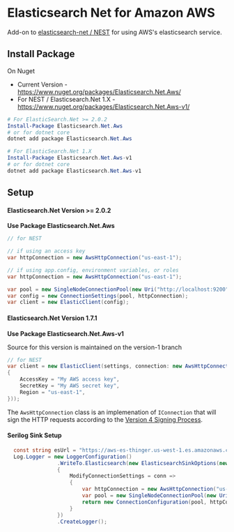 # Elasticsearch Net for Amazon AWS

Add-on to [elasticsearch-net / NEST](https://github.com/elastic/elasticsearch-net) for using AWS's elasticsearch service.

## Install Package
On Nuget
* Current Version - https://www.nuget.org/packages/Elasticsearch.Net.Aws/
* For NEST / Elasticsearch.Net 1.X - https://www.nuget.org/packages/Elasticsearch.Net.Aws-v1/

```PowerShell
# For ElasticSearch.Net >= 2.0.2
Install-Package Elasticsearch.Net.Aws
# or for dotnet core
dotnet add package Elasticsearch.Net.Aws

# For ElasticSearch.Net 1.X
Install-Package Elasticsearch.Net.Aws-v1
# or for dotnet core
dotnet add package Elasticsearch.Net.Aws-v1
```

## Setup

#### Elasticsearch.Net Version >= 2.0.2

**Use Package Elasticsearch.Net.Aws**

```csharp
// for NEST

// if using an access key
var httpConnection = new AwsHttpConnection("us-east-1");

// if using app.config, environment variables, or roles
var httpConnection = new AwsHttpConnection("us-east-1");

var pool = new SingleNodeConnectionPool(new Uri("http://localhost:9200"));
var config = new ConnectionSettings(pool, httpConnection);
var client = new ElasticClient(config);
```

#### Elasticsearch.Net Version 1.7.1

**Use Package Elasticsearch.Net.Aws-v1**

Source for this version is maintained on the version-1 branch

```csharp
// for NEST
var client = new ElasticClient(settings, connection: new AwsHttpConnection(settings, new AwsSettings
{
	AccessKey = "My AWS access key",
	SecretKey = "My AWS secret key",
	Region = "us-east-1",
}));
```

The `AwsHttpConnection` class is an implemenation of `IConnection` that will sign the HTTP requests according to the [Version 4 Signing Process](http://docs.aws.amazon.com/general/latest/gr/signature-version-4.html).

#### Serilog Sink Setup

```csharp
  const string esUrl = "https://aws-es-thinger.us-west-1.es.amazonaws.com";
  Log.Logger = new LoggerConfiguration()
                .WriteTo.Elasticsearch(new ElasticsearchSinkOptions(new Uri(esUrl))
                {
                    ModifyConnectionSettings = conn =>
                    {
                        var httpConnection = new AwsHttpConnection("us-east-1");
                        var pool = new SingleNodeConnectionPool(new Uri(esUrl));
                        return new ConnectionConfiguration(pool, httpConnection);
                    }
                })
                .CreateLogger();
```
